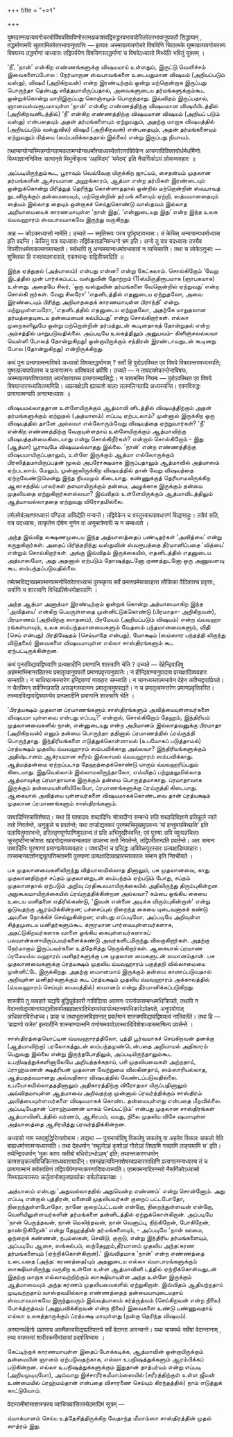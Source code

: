+++
title = "+०१"

+++

युष्मदस्मत्प्रत्ययगोचरयोर्विषयविषयिणोस्तमःप्रकाशवद्विरुद्धस्वभावयोरितरेतरभावानुपपत्तौ
सिद्धायाम् , तद्धर्माणामपि सुतरामितरेतरभावानुपपत्तिः — इत्यतः
अस्मत्प्रत्ययगोचरे विषयिणि चिदात्मके युष्मत्प्रत्ययगोचरस्य विषयस्य
तद्धर्माणां चाध्यासः तद्विपर्ययेण विषयिणस्तद्धर्माणां च विषयेऽध्यासो
मिथ्येति भवितुं युक्तम् ।

‘நீ’, ‘நான்’ என்கிற எண்ணங்களுக்கு விஷயமாய் உள்ளதும், இருட்டு வெளிச்சம்
இவைகளைப்போல : நேர்மாறான ஸ்வபாவங்களை உடையதுமான விஷயம் (அறியப்படும்
வஸ்து), விஷயீ (அறிகிறவன்) என்ற இரண்டிற்கும் ஒன்று மற்றொன்றாக இருப்பது
பொருந்தா தென்பது ஸித்தமாயிருப்பதால், அவைகளுடைய தர்மங்களுக்கும்கூட
ஒன்றுக்கொன்று மாறிஇருப்பது கொஞ்சமும் பொருந்தாது. இவ்விதம் இருப்பதால்,
ஞானவஸ்வரூபமாயுள்ள ‘நான்’ என்கிற எண்ணத்திற்கு விஷயமான விஷயீயிடத்தில்
(அறிகிறவனிடத்தில்) ‘நீ’ என்கிற எண்ணத்திற்கு விஷயமான விஷயம் (அறியப் படும்
வஸ்து) என்பதையும் அதன் தர்மங்களையும் ஏற்றுவதும், அதற்கு மாறாக விஷயத்தில்
(அறியப்படும் வஸ்துவில்) விஷயீ (அறிகிறவன்) என்பதையும், அதன் தர்மங்களையும்
ஏற்றுவதும் மித்யை (ஸம்பவிக்காததால் இல்லை) என்று இருப்பது நியாயம்.

तथाप्यन्योन्यस्मिन्नन्योन्यात्मकतामन्योन्यधर्मांश्चाध्यस्येतरेतराविवेकेन
अत्यन्तविविक्तयोर्धर्मधर्मिणोः मिथ्याज्ञाननिमित्तः सत्यानृते मिथुनीकृत्य
‘अहमिदम्’ ‘ममेदम्’ इति नैसर्गिकोऽयं लोकव्यवहारः ॥

அப்படியிருந்தும்கூட, பூராவும் வெவ்வேறா யிருக்கிற ஜாட்யம், சைதன்யம்
முதலான தர்மங்களின் ஆச்ரயமான அஹங்காரம், ஆத்மா என்ற தர்மிகள் இரண்டையும்
ஒன்றுக்கொன்று பிரித்துத் தெரிந்து கொள்ளாததால் ஒன்றில் மற்றொன்றின்
ஸ்வபாவத் துடனிருக்கும் தன்மையையும், மற்றொன்றின் தர்மங் களையும் ஏற்றி,
ஸத்யமானதையும் ஸத்யம் இல்லாத தையும் ஒன்றாகச் செய்துகொண்டு வாஸ்தவம் இல்லாத
அறியாமையைக் காரணமாயுள்ள ‘நான் இது’, ‘என்னுடையது இது’ என்ற இந்த உலக
வ்யவஹாரம் ஸ்வபாவமாகவே இருந்து வருகிறது.

आह — कोऽयमध्यासो नामेति। उच्यते — स्मृतिरूपः परत्र पूर्वदृष्टावभासः।
तं केचित् अन्यत्रान्यधर्माध्यास इति वदन्ति। केचित्तु यत्र यदध्यासः
तद्विवेकाग्रहनिबन्धनो भ्रम इति। अन्ये तु यत्र यदध्यासः तस्यैव
विपरीतधर्मत्वकल्पनामाचक्षते। सर्वथापि तु अन्यस्यान्यधर्मावभासतां न
व्यभिचरति। तथा च लोकेऽनुभवः — शुक्तिका हि रजतवदवभासते, एकश्चन्द्रः
सद्वितीयवदिति ॥

இந்த ஏத்துதல் (அத்யாஸம்) என்பது என்ன? என்று கேட்கலாம். சொல்கிறோம் ‘வேறு
இடத்தில் முன் பார்க்கப்பட்ட வஸ்துவின் தோற்றம் (1)ஸ்மிருதிரூபமாக
(ஞாபகமாக) உள்ளது. அதையே சிலர், ‘ஒரு வஸ்துவின் தர்மங்களை வேறொன்றில்
ஏற்றுவது’ என்ற சொல்கி றார்கள். வேறு சிலரோ’ ‘எதனிடத்தில் எதனுடைய
ஏற்றுதலோ, அவை இரண்டையும் பிரித்து அறியாததைக் காரணமாயுள்ள பிராந்தி'
என்று. மற்றுமுள்ளவரோ, ‘எதனிடத்தில் எதனுடைய ஏற்றுதலோ, அதற்கே மாறுதலான
தர்மத்தையுடைய தன்மையைக் கல்பிப்பது’ என்று சொல்கிறார்கள். எல்லா
முறைகளிலுமே ஒன்று மற்றொன்றின் தர்மத்துடன் கூடினதாகத் தோன்றுதல் என்ற
அம்சத்தில் மாறுபடுவதில்லை. அப்படியே உலகத்திலும் அனுபவம்- கிளிஞ்சலல்லவா
வெள்ளி போலத் தோன்றுகிறது! ஒன்றாயிருக்கும் சந்திரன் இரண்டாவதுடன் கூடினது
போல (தோன்றுகிறது) என்றிருக்கிறது.

कथं पुनः प्रत्यगात्मन्यविषये अध्यासो विषयतद्धर्माणाम् ? सर्वो हि
पुरोऽवस्थित एव विषये विषयान्तरमध्यस्यति; युष्मत्प्रत्ययापेतस्य च
प्रत्यगात्मनः अविषयत्वं ब्रवीषि। उच्यते — न तावदयमेकान्तेनाविषयः,
अस्मत्प्रत्ययविषयत्वात् अपरोक्षत्वाच्च प्रत्यगात्मप्रसिद्धेः। न
चायमस्ति नियमः — पुरोऽवस्थित एव विषये विषयान्तरमध्यसितव्यमिति।
अप्रत्यक्षेऽपि ह्याकाशे बालाः तलमलिनतादि अध्यस्यन्ति। एवमविरुद्धः
प्रत्यगात्मन्यपि अनात्माध्यासः ॥

விஷயமல்லாததான உள்ளேயிருக்கும் ஆத்மாவி னிடத்தில் விஷயத்திற்கும் அதன்
தர்மங்களுக்கும் ஏற்றுதல் (அத்யாஸம்) எப்படி ஏற்படலாம்? முன்னால் இருக்கிற
ஒரு விஷயத்தில் தானே அல்லவா எல்லோரும்வேறு விஷயத்தை ஏற்றுவார்கள்? 'நீ'
என்கிற எண்ணத்திற்கு வேறாயுள்ளதாய் உள்ளேயிருக்கும் ஆத்மாவிற்கு
விஷயத்தன்மைகிடையாது என்று சொல்கிறீர்கள்? என்றால் சொல்கிறோம் - இது
(ஆத்மா) பூராவுமே விஷயமல்லாதது இல்லை. 'நான்' என்ற எண்ணத்திற்கு
விஷயமாயிருப்பதாலும், உள்ளே இருக்கும் ஆத்மா எல்லோருக்கும்
பிரஸித்தமாயிருப்பதன் மூலம் அபரோக்ஷமாக இருப்பதாலும் ஆத்மாவில் அத்யாஸம்
ஏற்படலாம். மேலும், முன்னாலிருக்கிற விஷயத்தில் தான் வேறு விஷயத்தை
ஏற்றவேண்டுமென்று இந்த நியமமும் கிடையாது. கண்ணுக்குத் தெரியாமலிருக்கிற
ஆகாசத்தில் பாலர்கள் தளமாயிருக்கும் தன்மை, அழுக்காக இருக்கும் தன்மை
முதலியதை ஏற்றுகிறார்களல்லவா? இவ்விதம் உள்ளேயிருக்கும் ஆத்மாவிடத்திலும்
ஆத்மாவல்லாததை ஏற்றுவது விரோதமில்லை.

तमेतमेवंलक्षणमध्यासं पण्डिता अविद्येति मन्यन्ते। तद्विवेकेन च
वस्तुस्वरूपावधारणं विद्यामाहुः। तत्रैवं सति, यत्र यदध्यासः, तत्कृतेन
दोषेण गुणेन वा अणुमात्रेणापि स न सम्बध्यते ।

அந்த இவ்வித லக்ஷணமுடைய இந்த அத்யாஸத்தைப் பண்டிதர்கள் ‘அவித்யை’ என்று
கருதுகிறார்கள். அதைப் பிரித்தறிந்து வஸ்துவின் ஸ்வரூபத்தை தீர்மானிப்பதை
'வித்யை' என்றும் சொல்கிறார்கள். அங்கு இவ்விதம் இருக்கையில், எதனிடத்தில்
எதனுடைய அத்யாஸமோ, அது அதனால் ஏற்படும் தோஷத்துடனோ குணத்துடனோ ஒரு அணுவளவு
கூட ஸம்பந்தப்படுவதில்லை.

तमेतमविद्याख्यमात्मानात्मनोरितरेतराध्यासं पुरस्कृत्य सर्वे
प्रमाणप्रमेयव्यवहारा लौकिका वैदिकाश्च प्रवृत्ताः, सर्वाणि च शास्त्राणि
विधिप्रतिषेधमोक्षपराणि ।

அந்த ஆத்மா அனாத்மா இரண்டிற்கும் ஒன்றுக் கொன்று அத்யாஸமாகிற இந்த
'அவித்யை' என்கிற பெயருள்ளதை முன்னிட்டுக்கொண்டு (பிரமாதா- அறிகிறவன்),
பிரமாணம் (அறிவிற்கு ஸாதனம்), பிரமேயம் (அறியப்படும் விஷயம்) என்ற வ்யவஹா
ரங்கள்யாவும், உலக ஸம்பந்தமானவைகளும் வேதஸம் பந்தமானவைகளும், விதி (செய்
என்பது) பிரதிஷேதம் (செய்யாதே என்பது), மோக்ஷம் (ஸம்ஸார பந்தத்தி லிருந்து
விடுதலை) இவைகளை விஷயமாயுள்ள எல்லா சாஸ்திரங்களும் கூட ஏற்பட்டிருக்கின்றன.

कथं पुनरविद्यावद्विषयाणि प्रत्यक्षादीनि प्रमाणानि शास्त्राणि चेति ?
उच्यते — देहेन्द्रियादिषु अहंममाभिमानरहितस्य प्रमातृत्वानुपपत्तौ
प्रमाणप्रवृत्त्यनुपपत्तेः। न हीन्द्रियाण्यनुपादाय प्रत्यक्षादिव्यवहारः
सम्भवति। न चाधिष्ठानमन्तरेण इन्द्रियाणां व्यवहारः सम्भवति। न
चानध्यस्तात्मभावेन देहेन कश्चिद्व्याप्रियते। न चैतस्मिन् सर्वस्मिन्नसति
असङ्गस्यात्मनः प्रमातृत्वमुपपद्यते। न च प्रमातृत्वमन्तरेण
प्रमाणप्रवृत्तिरस्ति। तस्मादविद्यावद्विषयाण्येव प्रत्यक्षादीनि
प्रमाणानि शास्त्राणि चेति ।

'பிரத்யக்ஷம் முதலான ப்ரமாணங்களும் சாஸ்திரங்களும் அவித்யையுள்ளவர்களை
விஷயமா யுள்ளவை என்பது எப்படி?' என்றால், சொல்கிறோம் தேஹம், இந்திரியம்
முதலானவைகளில் நான், என்னுடையது என்ற அபிமானம் இல்லாதவனுக்கு பிரமாதா
(அறிகிறவன்) எனும் தன்மை பொருந்தா ததினால் ப்ரமாணத்தில் ப்ரவ்ருத்தி
பொருந்தாது. இந்திரியங்களை எடுத்துக்கொள்ளாமல் (உபயோகப் படுத்தாமல்)
ப்ரத்யக்ஷம் முதலிய வ்யவஹாரம் ஸம்பவிக்காது அல்லவா? இந்திரியங்களுக்கும்
அதிஷ்டானம் ஆச்ரயமான சரீரம் இல்லாமல் வ்யவஹாரம் ஸம்பவிக்காது. ஆத்மத்தன்மை
ஏற்றப்படாத தேஹத்தைக்கொண்டு யாரும் வ்யவஹரிப்பதும் கிடையாது. இதுவெல்லாம்
இல்லாமலிருந்தாலோ, எவ்விதப் பற்றுதலுமில்லாத ஆத்மாவுக்கு ப்ரமாதாவாக
இருக்கும் தன்மை பொருத்தமாகாது. ப்ரமாதாவாக இருக்கும் தன்மையன்னியிலேயோ,
ப்ரமாணங்களுக்கு ப்ரவ்ருத்தி கிடையாது. ஆகையால் அவித்யை யுள்ளவர்களை
விஷயமாகக்கொண்டவை தான் ப்ரத்யக்ஷம் முதலான ப்ரமாணங்களும் சாஸ்திரங்களும்.

पश्वादिभिश्चाविशेषात्। यथा हि पश्वादयः शब्दादिभिः श्रोत्रादीनां
सम्बन्धे सति शब्दादिविज्ञाने प्रतिकूले जाते ततो निवर्तन्ते, अनुकूले च
प्रवर्तन्ते; यथा दण्डोद्यतकरं पुरुषमभिमुखमुपलभ्य ‘मां हन्तुमयमिच्छति’
इति पलायितुमारभन्ते, हरिततृणपूर्णपाणिमुपलभ्य तं प्रति अभिमुखीभवन्ति; एवं
पुरुषा अपि व्युत्पन्नचित्ताः क्रूरदृष्टीनाक्रोशतः खड्गोद्यतकरान्बलवत
उपलभ्य ततो निवर्तन्ते, तद्विपरीतान्प्रति प्रवर्तन्ते। अतः समानः
पश्वादिभिः पुरुषाणां प्रमाणप्रमेयव्यवहारः। पश्वादीनां च प्रसिद्धः
अविवेकपुरस्सरः प्रत्यक्षादिव्यवहारः।
तत्सामान्यदर्शनाद्व्युत्पत्तिमतामपि पुरुषाणां
प्रत्यक्षादिव्यवहारस्तत्कालः समान इति निश्चीयते ।

பசு முதலானவைகளிலிருந்து வித்யாஸமில்லாத தினாலும், பசு முதலானவை, காது
முதலானதிற்குச் சப்தம் முதலானதுடன் ஸம்பந்தம் ஏற்படும் போது, சப்தம்
முதலானதால் ஏற்படும் அறிவு ப்ரதிகூலமாயிருக்கையில் அதிலிருந்து
திரும்புகின்றன. அநுகூலமாயிருக்கையில் ப்ரவ்ருத்திக்கின்றன அல்லவா? கம்பை
ஒங்கிய கையை உடைய மனிதனை எதிரில்கண்டு, 'இவன் என்னை அடிக்க
விரும்புகின்றான்' என்று ஓடுவதற்கு ஆரம்பிக்கின்றன; பச்சைப்புல் நிறைந்த
கையை யுடைவனாகக் கண்டு அவனை நோக்கிச் செல்லுகின்றன; என்பது எப்படியோ,
அப்படியே அறிவுள்ள சித்தமுடைய மனிதர்களும்கூட க்ரூரமான பார்வையுள்ளவர்களாக,
அதட்டுகிறவர்களாக வாளை ஓங்கிய கையுள்ளவர்களாகப்
பலவான்களாயிருப்பவர்களைக்கண்டு அவர்களிடமிருந்து விலகுகிறார்கள். அதற்கு
நேர்மாறாய் இருப்பவர்களை உத்தேசித்து நெருங்கிறார்கள். ஆகையால் ப்ரமாண
ப்ரமேயவ்ய வஹாரம் மனிதர்களுக்கு பசு முதலான வைகளுடன் ஸமானம்தான். பசு
முதலானவைகளுக்கு ப்ரத்யக்ஷம் முதலிய வ்யவஹாரம் பகுத்தறி வில்லாமையை
முன்னிட்டே இருக்கிறது. அதற்கு ஸமானமாய் இருக்கும் தன்மை காணப்படுவதால்
அறிவுள்ள மனிதர்களுக்கும் கூட ப்ரத்யக்ஷம் முதலிய வ்யவஹாரம் அக்காலத்தில்
(வ்யவஹாரம் செய்யும் ஸமயத்தில்) ஸமானம் என்று தீர்மானிக்கப்படுகிறது.

शास्त्रीये तु व्यवहारे यद्यपि बुद्धिपूर्वकारी नाविदित्वा आत्मनः
परलोकसम्बन्धमधिक्रियते, तथापि न
वेदान्तवेद्यमशनायाद्यतीतमपेतब्रह्मक्षत्रादिभेदमसंसार्यात्मतत्त्वमधिकारेऽपेक्ष्यते,
अनुपयोगात् अधिकारविरोधाच्च। प्राक् च तथाभूतात्मविज्ञानात् प्रवर्तमानं
शास्त्रमविद्यावद्विषयत्वं नातिवर्तते। तथा हि — ‘ब्राह्मणो यजेत’
इत्यादीनि शास्त्राण्यात्मनि वर्णाश्रमवयोऽवस्थादिविशेषाध्यासमाश्रित्य
प्रवर्तन्ते ।

சாஸ்திரத்தையொட்டின வ்யவஹாரத்திலோ, புத்தி பூர்வமாகச் செய்கிறவன் தனக்கு
(ஆத்மாவிற்கு) பரலோகத்துடன் ஸம்பந்தமுண்டென்பதை அறியாமல் அதிகாரம் பெறுவது
இல்லை என்று இருந்தபோதிலும், அப்படியிருந்தாலும்கூட உபநிஷத்துக்களினாலேயே
அறியத்தக்கதாய், பசி முதலியவைகள் அற்றதாய், ப்ராஹ்மணன் க்ஷத்ரியன் முதலான
வேற்றுமை விலகினதாய், ஸம்ஸாரியல்லாத, ஆத்மதத்வமானது அவ்வதிகார விஷயத்தில்
வேண்டப்படுவதில்லை. உபயோகமில்லாதததினாலும் அதிகாரத்திற்கு விரோதமா
யிருப்பதினாலும் அவ்விதமாயுள்ள ஆத்மாவை அறிவதற்கு முன்னால்
ப்ரவர்த்திக்கும் சாஸ்திரம் அவித்யையுள்ளவர்களை விஷயமாகக் கொண்ட
தன்மையுள்ளது என்பதை மீறவில்லை. அப்படியேதான் ‘ப்ராஹ்மணன் யாகம்
செய்யட்டும்' என்பது முதலான சாஸ்திரங்கள் ஆத்மாவினிடத்தில் வர்ணம்,
ஆசிரமம், வயது, நிலை முதலிய விசே ஷமாயுள்ள அத்யாஸத்தை ஆசிரயித்து
ப்ரவர்த்திக்கின்றன.

अध्यासो नाम स्तद्बुद्धिरित्यवोचाम। तद्यथा — पुत्रभार्यादिषु विकलेषु
सकलेषु वा अहमेव विकलः सकलो वेति बाह्यधर्मानात्मन्यध्यस्यति। तथा
देहधर्मान् ‘स्थूलोऽहं कृशोऽहं गौरोऽहं तिष्ठामि गच्छामि लङ्घयामि च’ इति।
तथेन्द्रियधर्मान् ‘मूकः काणः क्लीबो बधिरोऽन्धोऽहम्’ इति;
तथान्तःकरणधर्मान् कामसङ्कल्पविचिकित्साध्यवसायादीन्।
एवमहंप्रत्ययिनमशेषस्वप्रचारसाक्षिणि प्रत्यगात्मन्यध्यस्य तं च
प्रत्यगात्मानं सर्वसाक्षिणं तद्विपर्ययेणान्तःकरणादिष्वध्यस्यति।
एवमयमनादिरनन्तो नैसर्गिकोऽध्यासो मिथ्याप्रत्ययरूपः
कर्तृत्वभोक्तृत्वप्रवर्तकः सर्वलोकप्रत्यक्षः ।

அத்யாஸம் என்பது 'அதுவல்லாததில் அதுவென்ற எண்ணம்' என்று சொன்னோம். அது
எப்படி என்றால் புத்திரன், மனைவி முதலியவர்கள் குறைப் பட்டபோதோ,
நிறைந்துள்ளபோதோ, நானே குறைப்பட்டவன் என்றோ, நிறைந்துள்ளவன் என்றோ,
வெளியிலுள்ளவர்களின் தர்மங்களை தன்னிடத்தில் ஏற்றுக்கொள்கிறான். அப்படியே
'நான் பெருத்தவன், நான் மெலிந்தவன், நான் வெளுப்பு, நிற்கிறேன், போகிறேன்,
தாண்டுகிறேன்' என்று தேஹத்தின் தர்மங்களையும், - அப்படியே 'நான் ஊமை,
ஒற்றைக் கண்ணன், நபும்ஸகன், செவிடு, குருடு, என்று இந்திரிய தர்மங்களையும்,
அப்படியே ஆசை, ஸங்கல்பம், ஸந்தேஹம்,தீர்மானம் முதலிய அந்த:கரண
தர்மங்களையும் (ஏற்றிக்கொள்கிறான்).' இவ்விதமாக 'நான்' என்ற எண்ணத்தை
உடையதை (அந்த: கரணத்தை)யும் அதனுடைய எல்லா வ்யாபாரங்களுக்கும்
ஸாக்ஷியாயிருந்து வருகிற உள்ளே உள்ள ஆத்மாவினி டத்தில் ஏற்றிக்கொள்வதுடன்
இதற்கு மாறாக எல்லாவற்றிற்கும் ஸாக்ஷியாயுள்ள அந்த உள்ளே இருக்கும்
ஆத்மாவையும் அந்த:கரணம் முதலியவைகளில் ஏற்றுகிறான். இவ்விதம் ஆதியற்றதாய்
முடிவற்றதாய் வாஸ்தவமில்லாத எண்ணத்தைத் தன்மையாயுடையதாய் ஸ்வபாவமாகவே
இருந்துவரும் இவ்வத்யாஸம் கர்த்ருத்வம் (செய்கிறவன் என்ற நிலை)
போக்த்ருத்வம் (அனுபவிக்கிறவன் என்ற நிலை) இவைகளை உண்டு பண்ணுவதாய் எல்லா
உலகத்தாருக்கும் ப்ரத்யக்ஷ மாயுள்ளது (நன்கு தெரிந்த விஷயம்).

अस्यानर्थहेतोः प्रहाणाय आत्मैकत्वविद्याप्रतिपत्तये सर्वे वेदान्ता
आरभ्यन्ते। यथा चायमर्थः सर्वेषां वेदान्तानाम् , तथा वयमस्यां
शारीरकमीमांसायां प्रदर्शयिष्यामः ।

கேட்டிற்குக் காரணமாயுள்ள இதைப் போக்கடிக்க, ஆத்மாவின் ஒன்றாயிருக்கும்
தன்மையின் ஞானம் ஏற்படுவதற்காக, எல்லா உபநிஷத்துக்களும் ஆரம்பிக்கப்
படுகின்றன. எல்லா உபநிஷத்துக்களுக்கும் இதுதான் தாத்பர்யம் என்று எப்படி
(அறியமுடியுமோ), அவ்வாறு இச்சாரீர்கமீமாம்ஸையில் (சரீரத்திற்குள் உள்ள
ஜீவன் உண்மையில் ப்ரஹ்மம்தான் என்பதை விசாரணை செய்யும் கிரந்தத்தில்) நாம்
எடுத்துக் காட்டுவோம்.

वेदान्तमीमांसाशास्त्रस्य व्याचिख्यासितस्येदमादिमं सूत्रम् —

வ்யாக்யானம் செய்ய உத்தேசித்திருக்கிற வேதாந்த மீமாம்ஸா சாஸ்திரத்தின்
முதல் ஸுத்ரம் இது.
